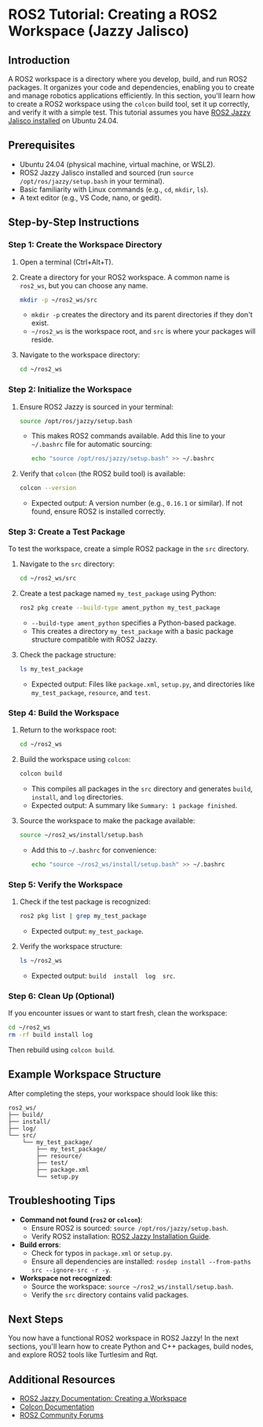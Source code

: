 # ROS2 Tutorial: Creating a ROS2 Workspace (Jazzy Jalisco)

## Introduction
A ROS2 workspace is a directory where you develop, build, and run ROS2 packages. It organizes your code and dependencies, enabling you to create and manage robotics applications efficiently. In this section, you'll learn how to create a ROS2 workspace using the `colcon` build tool, set it up correctly, and verify it with a simple test. This tutorial assumes you have [ROS2 Jazzy Jalisco installed](https://docs.ros.org/en/jazzy/Installation.html) on Ubuntu 24.04.

## Prerequisites
- Ubuntu 24.04 (physical machine, virtual machine, or WSL2).
- ROS2 Jazzy Jalisco installed and sourced (run `source /opt/ros/jazzy/setup.bash` in your terminal).
- Basic familiarity with Linux commands (e.g., `cd`, `mkdir`, `ls`).
- A text editor (e.g., VS Code, nano, or gedit).

## Step-by-Step Instructions

### Step 1: Create the Workspace Directory
1. Open a terminal (Ctrl+Alt+T).
2. Create a directory for your ROS2 workspace. A common name is `ros2_ws`, but you can choose any name.
   ```bash
   mkdir -p ~/ros2_ws/src
   ```
   - `mkdir -p` creates the directory and its parent directories if they don't exist.
   - `~/ros2_ws` is the workspace root, and `src` is where your packages will reside.

3. Navigate to the workspace directory:
   ```bash
   cd ~/ros2_ws
   ```

### Step 2: Initialize the Workspace
1. Ensure ROS2 Jazzy is sourced in your terminal:
   ```bash
   source /opt/ros/jazzy/setup.bash
   ```
   - This makes ROS2 commands available. Add this line to your `~/.bashrc` file for automatic sourcing:
     ```bash
     echo "source /opt/ros/jazzy/setup.bash" >> ~/.bashrc
     ```

2. Verify that `colcon` (the ROS2 build tool) is available:
   ```bash
   colcon --version
   ```
   - Expected output: A version number (e.g., `0.16.1` or similar). If not found, ensure ROS2 is installed correctly.

### Step 3: Create a Test Package
To test the workspace, create a simple ROS2 package in the `src` directory.

1. Navigate to the `src` directory:
   ```bash
   cd ~/ros2_ws/src
   ```

2. Create a test package named `my_test_package` using Python:
   ```bash
   ros2 pkg create --build-type ament_python my_test_package
   ```
   - `--build-type ament_python` specifies a Python-based package.
   - This creates a directory `my_test_package` with a basic package structure compatible with ROS2 Jazzy.

3. Check the package structure:
   ```bash
   ls my_test_package
   ```
   - Expected output: Files like `package.xml`, `setup.py`, and directories like `my_test_package`, `resource`, and `test`.

### Step 4: Build the Workspace
1. Return to the workspace root:
   ```bash
   cd ~/ros2_ws
   ```

2. Build the workspace using `colcon`:
   ```bash
   colcon build
   ```
   - This compiles all packages in the `src` directory and generates `build`, `install`, and `log` directories.
   - Expected output: A summary like `Summary: 1 package finished`.

3. Source the workspace to make the package available:
   ```bash
   source ~/ros2_ws/install/setup.bash
   ```
   - Add this to `~/.bashrc` for convenience:
     ```bash
     echo "source ~/ros2_ws/install/setup.bash" >> ~/.bashrc
     ```

### Step 5: Verify the Workspace
1. Check if the test package is recognized:
   ```bash
   ros2 pkg list | grep my_test_package
   ```
   - Expected output: `my_test_package`.

2. Verify the workspace structure:
   ```bash
   ls ~/ros2_ws
   ```
   - Expected output: `build  install  log  src`.

### Step 6: Clean Up (Optional)
If you encounter issues or want to start fresh, clean the workspace:
```bash
cd ~/ros2_ws
rm -rf build install log
```
Then rebuild using `colcon build`.

## Example Workspace Structure
After completing the steps, your workspace should look like this:
```
ros2_ws/
├── build/
├── install/
├── log/
└── src/
    └── my_test_package/
        ├── my_test_package/
        ├── resource/
        ├── test/
        ├── package.xml
        └── setup.py
```

## Troubleshooting Tips
- **Command not found (`ros2` or `colcon`)**:
  - Ensure ROS2 is sourced: `source /opt/ros/jazzy/setup.bash`.
  - Verify ROS2 installation: [ROS2 Jazzy Installation Guide](https://docs.ros.org/en/jazzy/Installation.html).
- **Build errors**:
  - Check for typos in `package.xml` or `setup.py`.
  - Ensure all dependencies are installed: `rosdep install --from-paths src --ignore-src -r -y`.
- **Workspace not recognized**:
  - Source the workspace: `source ~/ros2_ws/install/setup.bash`.
  - Verify the `src` directory contains valid packages.

## Next Steps
You now have a functional ROS2 workspace in ROS2 Jazzy! In the next sections, you'll learn how to create Python and C++ packages, build nodes, and explore ROS2 tools like Turtlesim and Rqt.

## Additional Resources
- [ROS2 Jazzy Documentation: Creating a Workspace](https://docs.ros.org/en/jazzy/Tutorials/Beginner-Client-Libraries/Colcon-Tutorial.html)
- [Colcon Documentation](https://colcon.readthedocs.io/en/released/)
- [ROS2 Community Forums](https://answers.ros.org/)